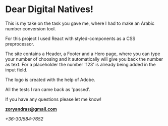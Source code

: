 # Dear Digital Natives!

This is my take on the task you gave me, where I had to make an Arabic number conversion tool.

For this project I used React with styled-components as a CSS preprocessor.

The site contains a Header, a Footer and a Hero page, where you can type your number of choosing and it automatically will give you back the number as text. For a placeholder the number '123' is already being added in the input field.

The logo is created with the help of Adobe.

All the tests I ran came back as 'passed'.

If you have any questions please let me know!

**zoryandras@gmail.com**

*+36-30/584-7652*


